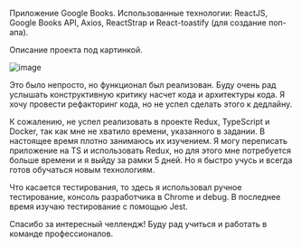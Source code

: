 Приложение Google Books. Использованные технологии: ReactJS, Google Books API, Axios, ReactStrap и React-toastify (для создание поп-апа).

Описание проекта под картинкой.

![image](https://user-images.githubusercontent.com/42185328/129798382-90bdaaec-8b14-4f63-8807-609d7970c801.png)

Это было непросто, но функционал был реализован. Буду очень рад услышать конструктивную критику насчет кода и архитектуры кода. Я хочу провести рефакторинг кода, но не успел сделать этого к дедлайну.

К сожалению, не успел реализовать в проекте Redux, TypeScript и Docker, так как мне не хватило времени, указанного в задании. В настоящее время плотно занимаюсь их изучением. Я могу переписать приложение на TS и использовать Redux, но для этого мне потребуется больше времени и я выйду за рамки 5 дней. Но я быстро учусь и всегда готов обучаться новым технологиям. 

Что касается тестирования, то здесь я использовал ручное тестирование, консоль разработчика в Chrome и debug. В последнее время изучаю тестирование с помощью Jest. 

Спасибо за интересный челлендж! Буду рад учиться и работать в команде профессионалов.



